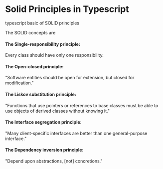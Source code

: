 # Solid Principles in Typescript
typescript basic of SOLID principles

The SOLID concepts are

#### The Single-responsibility principle: 
Every class should have only one responsibility.

#### The Open–closed principle: 
"Software entities should be open for extension, but closed for modification."

#### The Liskov substitution principle: 
"Functions that use pointers or references to base classes must be able to use objects of derived classes without knowing it."

#### The Interface segregation principle: 
"Many client-specific interfaces are better than one general-purpose interface."

#### The Dependency inversion principle: 
"Depend upon abstractions, [not] concretions."
